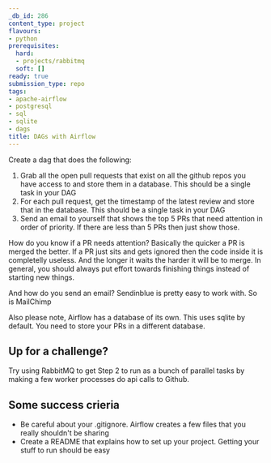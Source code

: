 ```yaml
---
_db_id: 286
content_type: project
flavours:
- python
prerequisites:
  hard:
  - projects/rabbitmq
  soft: []
ready: true
submission_type: repo
tags:
- apache-airflow
- postgresql
- sql
- sqlite
- dags
title: DAGs with Airflow
---
```


Create a dag that does the following:

1. Grab all the open pull requests that exist on all the github repos you have access to and store them in a database. This should be a single task in your DAG
2. For each pull request, get the timestamp of the latest review and store that in the database. This should be a single task in your DAG
3. Send an email to yourself that shows the top 5 PRs that need attention in order of priority. If there are less than 5 PRs then just show those.

How do you know if a PR needs attention? Basically the quicker a PR is merged the better. If a PR just sits and gets ignored then the code inside it is completelly useless. And the longer it waits the harder it will be to merge. In general, you should always put effort towards finishing things instead of starting new things.

And how do you send an email? Sendinblue is pretty easy to work with. So is MailChimp

Also please note, Airflow has a database of its own. This uses sqlite by default. You need to store your PRs in a different database.

## Up for a challenge?

Try using RabbitMQ to get Step 2 to run as a bunch of parallel tasks by making a few worker processes do api calls to Github.

## Some success crieria

- Be careful about your .gitignore. Airflow creates a few files that you really shouldn't be sharing
- Create a README that explains how to set up your project. Getting your stuff to run should be easy